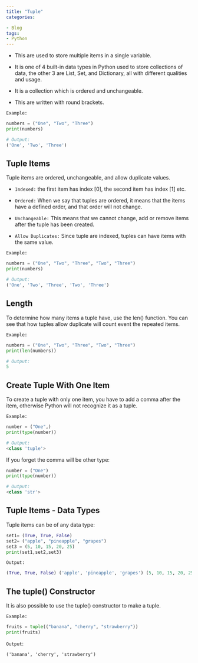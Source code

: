 ```yaml
---
title: "Tuple"
categories:

- Blog
tags:
- Python
---
```


- This are used to store multiple items in a single variable.

- It is one of 4 built-in data types in Python used to store collections of data, the other 3 are List, Set, and Dictionary, all with different qualities and usage.

- It is a collection which is ordered and unchangeable.

- This are written with round brackets.

`Example:`

```python
numbers = ("One", "Two", "Three")
print(numbers)

# Output:
('One', 'Two', 'Three')
```

## Tuple Items

Tuple items are ordered, unchangeable, and allow duplicate values.

- `Indexed:` the first item has index [0], the second item has index [1] etc.
  
- `Ordered:` When we say that tuples are ordered, it means that the items have a defined order, and that order will not change.

- `Unchangeable:` This means that we cannot change, add or remove items after the tuple has been created.

- `Allow Duplicates:`  Since tuple are indexed, tuples can have items with the same value.

`Example:`

```python
numbers = ("One", "Two", "Three", "Two", "Three")
print(numbers)

# Output:
('One', 'Two', 'Three', 'Two', 'Three')
```

## Length

To determine how many items a tuple have, use the len() function. You can see that how tuples allow duplicate will count event the repeated items.

`Example:`

```python
numbers = ("One", "Two", "Three", "Two", "Three")
print(len(numbers))

# Output:
5
```

## Create Tuple With One Item

To create a tuple with only one item, you have to add a comma after the item, otherwise Python will not recognize it as a tuple.

`Example:`

```python
number = ("One",)
print(type(number))

# Output:
<class 'tuple'>
```

If you forget the comma will be other type:

```python
number = ("One")
print(type(number))

# Output:
<class 'str'>
```

## Tuple Items - Data Types

Tuple items can be of any data type:

```python
set1= (True, True, False)
set2= ("apple", "pineapple", "grapes")
set3 = (5, 10, 15, 20, 25)
print(set1,set2,set3)
```

`Output:`

```python
(True, True, False) ('apple', 'pineapple', 'grapes') (5, 10, 15, 20, 25)
```

## The tuple() Constructor

It is also possible to use the tuple() constructor to make a tuple.

`Example:`

```python
fruits = tuple(("banana", "cherry", "strawberry"))
print(fruits)
```

`Output`:

```txt
('banana', 'cherry', 'strawberry')
```
